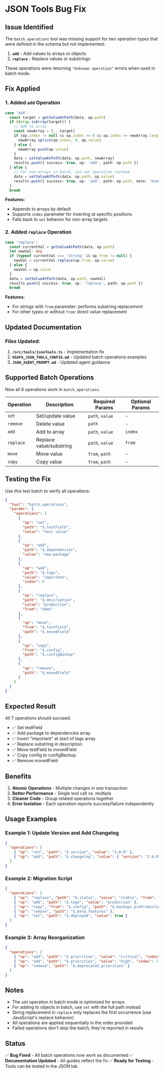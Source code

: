 # JSON Tools Bug Fix

## Issue Identified

The `batch_operations` tool was missing support for two operation types that were defined in the schema but not implemented:

1. **`add`** - Add values to arrays or objects
2. **`replace`** - Replace values or substrings

These operations were returning `"Unknown operation"` errors when used in batch mode.

## Fix Applied

### 1. Added `add` Operation
```typescript
case 'add':
  const target = getValueAtPath(data, op.path)
  if (Array.isArray(target)) {
    // Add to array
    const newArray = [...target]
    if (op.index != null && op.index >= 0 && op.index <= newArray.length) {
      newArray.splice(op.index, 0, op.value)
    } else {
      newArray.push(op.value)
    }
    data = setValueAtPath(data, op.path, newArray)
    results.push({ success: true, op: 'add', path: op.path })
  } else {
    // For non-arrays in batch, use set operation instead
    data = setValueAtPath(data, op.path, op.value)
    results.push({ success: true, op: 'add', path: op.path, note: 'Used set for non-array target' })
  }
  break
```

**Features:**
- Appends to arrays by default
- Supports `index` parameter for inserting at specific positions
- Falls back to `set` behavior for non-array targets

### 2. Added `replace` Operation
```typescript
case 'replace':
  const currentVal = getValueAtPath(data, op.path)
  let newVal: any
  if (typeof currentVal === 'string' && op.from != null) {
    newVal = currentVal.replace(op.from, op.value)
  } else {
    newVal = op.value
  }
  data = setValueAtPath(data, op.path, newVal)
  results.push({ success: true, op: 'replace', path: op.path })
  break
```

**Features:**
- For strings with `from` parameter: performs substring replacement
- For other types or without `from`: direct value replacement

## Updated Documentation

### Files Updated:
1. **`/src/tools/jsonTools.ts`** - Implementation fix
2. **`HSAFA_JSON_TOOLS_CONFIG.md`** - Updated batch operations examples
3. **`JSON_AGENT_PROMPT.md`** - Updated agent guidance

## Supported Batch Operations

Now all 6 operations work in `batch_operations`:

| Operation | Description | Required Params | Optional Params |
|-----------|-------------|-----------------|-----------------|
| `set` | Set/update value | `path`, `value` | - |
| `remove` | Delete value | `path` | - |
| `add` | Add to array | `path`, `value` | `index` |
| `replace` | Replace value/substring | `path`, `value` | `from` |
| `move` | Move value | `from`, `path` | - |
| `copy` | Copy value | `from`, `path` | - |

## Testing the Fix

Use this test batch to verify all operations:

```json
{
  "tool": "batch_operations",
  "params": {
    "operations": [
      {
        "op": "set",
        "path": "$.testField",
        "value": "test value"
      },
      {
        "op": "add",
        "path": "$.dependencies",
        "value": "new-package"
      },
      {
        "op": "add",
        "path": "$.tags",
        "value": "important",
        "index": 0
      },
      {
        "op": "replace",
        "path": "$.description",
        "value": "production",
        "from": "demo"
      },
      {
        "op": "move",
        "from": "$.testField",
        "path": "$.movedField"
      },
      {
        "op": "copy",
        "from": "$.config",
        "path": "$.configBackup"
      },
      {
        "op": "remove",
        "path": "$.movedField"
      }
    ]
  }
}
```

## Expected Result

All 7 operations should succeed:
- ✅ Set testField
- ✅ Add package to dependencies array
- ✅ Insert "important" at start of tags array
- ✅ Replace substring in description
- ✅ Move testField to movedField
- ✅ Copy config to configBackup
- ✅ Remove movedField

## Benefits

1. **Atomic Operations** - Multiple changes in one transaction
2. **Better Performance** - Single tool call vs. multiple
3. **Cleaner Code** - Group related operations together
4. **Error Isolation** - Each operation reports success/failure independently

## Usage Examples

### Example 1: Update Version and Add Changelog
```json
{
  "operations": [
    { "op": "set", "path": "$.version", "value": "2.0.0" },
    { "op": "add", "path": "$.changelog", "value": { "version": "2.0.0", "date": "2025-10-21" } }
  ]
}
```

### Example 2: Migration Script
```json
{
  "operations": [
    { "op": "replace", "path": "$.status", "value": "stable", "from": "beta" },
    { "op": "add", "path": "$.tags", "value": "production" },
    { "op": "copy", "from": "$.config", "path": "$.backups.preProduction" },
    { "op": "remove", "path": "$.beta_features" },
    { "op": "set", "path": "$.deployed", "value": true }
  ]
}
```

### Example 3: Array Reorganization
```json
{
  "operations": [
    { "op": "add", "path": "$.priorities", "value": "critical", "index": 0 },
    { "op": "add", "path": "$.priorities", "value": "high", "index": 1 },
    { "op": "remove", "path": "$.deprecated_priorities" }
  ]
}
```

## Notes

- The `add` operation in batch mode is optimized for arrays
- For adding to objects in batch, use `set` with the full path instead
- String replacement in `replace` only replaces the first occurrence (use JavaScript's replace behavior)
- All operations are applied sequentially in the order provided
- Failed operations don't stop the batch; they're reported in results

## Status

✅ **Bug Fixed** - All batch operations now work as documented
✅ **Documentation Updated** - All guides reflect the fix
✅ **Ready for Testing** - Tools can be tested in the JSON tab
